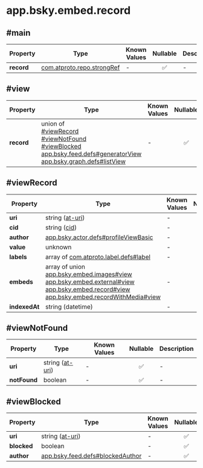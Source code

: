 # app.bsky.embed.record

## #main

| Property | Type | Known Values | Nullable | Description |
| --- | --- | --- | :---: | --- |
| **record** | [com.atproto.repo.strongRef](../../../../com/atproto/repo/objects/strongRef.md#com.atproto.repo.strongRef)| - | ✅ | - |

## #view

| Property | Type | Known Values | Nullable | Description |
| --- | --- | --- | :---: | --- |
| **record** | union of <br>[#viewRecord](##viewRecord)<br>[#viewNotFound](##viewNotFound)<br>[#viewBlocked](##viewBlocked)<br>[app.bsky.feed.defs#generatorView](../../../../app/bsky/feed/objects/defs.md#generatorView)<br>[app.bsky.graph.defs#listView](../../../../app/bsky/graph/objects/defs.md#listView)| - | ✅ | - |

## #viewRecord

| Property | Type | Known Values | Nullable | Description |
| --- | --- | --- | :---: | --- |
| **uri** | string ([at-uri](https://atproto.com/specs/at-uri-scheme)) | - | ✅ | - |
| **cid** | string ([cid](https://atproto.com/specs/repository#cid-formats)) | - | ✅ | - |
| **author** | [app.bsky.actor.defs#profileViewBasic](../../../../app/bsky/actor/objects/defs.md#profileViewBasic)| - | ✅ | - |
| **value** | unknown | - | ✅ | - |
| **labels** | array of [com.atproto.label.defs#label](../../../../com/atproto/label/objects/defs.md#label) | - | ❌ | - |
| **embeds** | array of union<br>[app.bsky.embed.images#view](../../../../app/bsky/embed/objects/images.md#view)<br>[app.bsky.embed.external#view](../../../../app/bsky/embed/objects/external.md#view)<br>[app.bsky.embed.record#view](../../../../app/bsky/embed/objects/record.md#view)<br>[app.bsky.embed.recordWithMedia#view](../../../../app/bsky/embed/objects/recordWithMedia.md#view) | - | ❌ | - |
| **indexedAt** | string (datetime) | - | ✅ | - |

## #viewNotFound

| Property | Type | Known Values | Nullable | Description |
| --- | --- | --- | :---: | --- |
| **uri** | string ([at-uri](https://atproto.com/specs/at-uri-scheme)) | - | ✅ | - |
| **notFound** | boolean | - | ✅ | - |

## #viewBlocked

| Property | Type | Known Values | Nullable | Description |
| --- | --- | --- | :---: | --- |
| **uri** | string ([at-uri](https://atproto.com/specs/at-uri-scheme)) | - | ✅ | - |
| **blocked** | boolean | - | ✅ | - |
| **author** | [app.bsky.feed.defs#blockedAuthor](../../../../app/bsky/feed/objects/defs.md#blockedAuthor)| - | ✅ | - |
